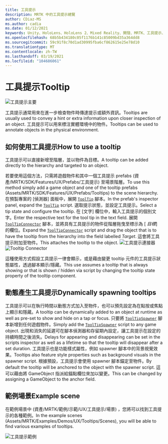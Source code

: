 ```yaml
---
title: 工具提示
description: MRTK 中的工具提示總覽
author: CDiaz-MS
ms.author: cadia
ms.date: 01/12/2021
keywords: Unity、HoloLens、HoloLens 2、Mixed Reality、開發、MRTK、工具提示、
ms.openlocfilehash: 68b5b434180c05f1176b141c85009bd35a364dd8
ms.sourcegitcommit: 59c91f8c70d1ad30995fba6cf862615e25e78d10
ms.translationtype: MT
ms.contentlocale: zh-TW
ms.lasthandoff: 03/19/2021
ms.locfileid: "104686061"
---
```

# <a name="tooltip"></a><span data-ttu-id="2f49b-104">工具提示</span><span class="sxs-lookup"><span data-stu-id="2f49b-104">Tooltip</span></span>

![工具提示主要](../images/tooltip/MRTK_Tooltip_Main.png)

<span data-ttu-id="2f49b-106">工具提示通常用來在進一步檢查物件時傳達提示或額外資訊。</span><span class="sxs-lookup"><span data-stu-id="2f49b-106">Tooltips are usually used to convey a hint or extra information upon closer inspection of an object.</span></span> <span data-ttu-id="2f49b-107">工具提示可以用來標注實體環境中的物件。</span><span class="sxs-lookup"><span data-stu-id="2f49b-107">Tooltips can be used to annotate objects in the physical environment.</span></span>

## <a name="how-to-use-a-tooltip"></a><span data-ttu-id="2f49b-108">如何使用工具提示</span><span class="sxs-lookup"><span data-stu-id="2f49b-108">How to use a tooltip</span></span>

<span data-ttu-id="2f49b-109">工具提示可以直接新增至階層，並以物件為目標。</span><span class="sxs-lookup"><span data-stu-id="2f49b-109">A tooltip can be added directly to the hierarchy and targeted to an object.</span></span>

<span data-ttu-id="2f49b-110">若要使用這個方法，只需將遊戲物件和其中一個工具提示 prefabs (資產/MRTK/SDK/Features/UX/Prefabs/工具提示) 至場景階層。</span><span class="sxs-lookup"><span data-stu-id="2f49b-110">To use this method simply add a game object and one of the tooltip prefabs (Assets/MRTK/SDK/Features/UX/Prefabs/Tooltips) to the scene hierarchy.</span></span> <span data-ttu-id="2f49b-111">在預製專案的 [偵測器] 面板中，展開 [`ToolTip`](xref:Microsoft.MixedReality.Toolkit.UI.ToolTip) 腳本。</span><span class="sxs-lookup"><span data-stu-id="2f49b-111">In the prefab's inspector panel, expand the [`ToolTip`](xref:Microsoft.MixedReality.Toolkit.UI.ToolTip) script.</span></span> <span data-ttu-id="2f49b-112">選取提示狀態，並設定工具提示。</span><span class="sxs-lookup"><span data-stu-id="2f49b-112">Select a tip state and configure the tooltip.</span></span>  <span data-ttu-id="2f49b-113">在 [文字] 欄位中，輸入工具提示的個別文字。</span><span class="sxs-lookup"><span data-stu-id="2f49b-113">Enter the respective text for the tool tip in the text field.</span></span> <span data-ttu-id="2f49b-114">展開 [`ToolTipConnector`](xref:Microsoft.MixedReality.Toolkit.UI.ToolTipConnector) 腳本，並將具有工具提示的物件從階層拖曳至標示為 [ *目標*] 的欄位。</span><span class="sxs-lookup"><span data-stu-id="2f49b-114">Expand the [`ToolTipConnector`](xref:Microsoft.MixedReality.Toolkit.UI.ToolTipConnector) script and drag the object that is to have the tooltip from the hierarchy into the field labelled *Target*.</span></span> <span data-ttu-id="2f49b-115">這會將工具提示附加至物件。</span><span class="sxs-lookup"><span data-stu-id="2f49b-115">This attaches the tooltip to the object.</span></span>
<span data-ttu-id="2f49b-116">![工具提示連接器](../images/tooltip/MRTK_Tooltip_Connector.png)</span><span class="sxs-lookup"><span data-stu-id="2f49b-116">![Tooltip Connector](../images/tooltip/MRTK_Tooltip_Connector.png)</span></span>

<span data-ttu-id="2f49b-117">這種使用方式假設工具提示一律會顯示，或是藉由變更 tooltip 元件的工具提示狀態屬性，透過腳本顯示/隱藏。</span><span class="sxs-lookup"><span data-stu-id="2f49b-117">This use assumes a tooltip that is always showing or that is shown / hidden via script by changing the tooltip state property of the tooltip component.</span></span>

## <a name="dynamically-spawning-tooltips"></a><span data-ttu-id="2f49b-118">動態產生工具提示</span><span class="sxs-lookup"><span data-stu-id="2f49b-118">Dynamically spawning tooltips</span></span>

<span data-ttu-id="2f49b-119">工具提示可以在執行時間以動態方式加入至物件，也可以預先設定為在點按或焦點上顯示和隱藏。</span><span class="sxs-lookup"><span data-stu-id="2f49b-119">A tooltip can be dynamically added to an object at runtime as well as pre-set to show and hide on a tap or focus.</span></span> <span data-ttu-id="2f49b-120">只要將 [`ToolTipSpawner`](xref:Microsoft.MixedReality.Toolkit.UI.ToolTipSpawner) 腳本新增到任何遊戲物件。</span><span class="sxs-lookup"><span data-stu-id="2f49b-120">Simply add the [`ToolTipSpawner`](xref:Microsoft.MixedReality.Toolkit.UI.ToolTipSpawner) script to any game object.</span></span> <span data-ttu-id="2f49b-121">出現和消失的延遲可在腳本偵測器和存留期內設定，讓工具提示在設定的持續時間之後消失。</span><span class="sxs-lookup"><span data-stu-id="2f49b-121">Delays for appearing and disappearing can be set in the scripts inspector as well as a lifetime so that the tooltip will disappear after a set duration.</span></span> <span data-ttu-id="2f49b-122">工具提示也是功能樣式屬性，例如 spawner 腳本中的背景視覺效果。</span><span class="sxs-lookup"><span data-stu-id="2f49b-122">Tooltips also feature style properties such as background visuals in the spawner script.</span></span> <span data-ttu-id="2f49b-123">根據預設，工具提示會使用 spawner 腳本錨定至物件。</span><span class="sxs-lookup"><span data-stu-id="2f49b-123">By default the tooltip will be anchored to the object with the spawner script.</span></span> <span data-ttu-id="2f49b-124">這可以藉由將 GameObject 指派給錨點欄位來加以變更。</span><span class="sxs-lookup"><span data-stu-id="2f49b-124">This can be changed by assigning a GameObject to the anchor field.</span></span>

## <a name="example-scene"></a><span data-ttu-id="2f49b-125">範例場景</span><span class="sxs-lookup"><span data-stu-id="2f49b-125">Example scene</span></span>

<span data-ttu-id="2f49b-126">在範例場景中 (資產/MRTK/範例/示範/UX/工具提示/場景) ，您將可以找到工具提示的各種範例。</span><span class="sxs-lookup"><span data-stu-id="2f49b-126">In the example scenes (Assets/MRTK/Examples/Demos/UX/Tooltips/Scenes), you will be able to find various examples of tooltips.</span></span>

![工具提示範例](../images/tooltip/MRTK_Tooltip_Examples.png)
